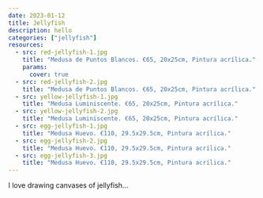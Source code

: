 ```yaml
---
date: 2023-01-12
title: Jellyfish
description: hello
categories: ["jellyfish"]
resources:
  - src: red-jellyfish-1.jpg
    title: "Medusa de Puntos Blancos. €65, 20x25cm, Pintura acrílica."
    params:
      cover: true
  - src: red-jellyfish-2.jpg
    title: "Medusa de Puntos Blancos. €65, 20x25cm, Pintura acrílica."
  - src: yellow-jellyfish-1.jpg
    title: "Medusa Luminiscente. €65, 20x25cm, Pintura acrílica."
  - src: yellow-jellyfish-2.jpg
    title: "Medusa Luminiscente. €65, 20x25cm, Pintura acrílica."
  - src: egg-jellyfish-1.jpg
    title: "Medusa Huevo. €110, 29.5x29.5cm, Pintura acrílica."
  - src: egg-jellyfish-2.jpg
    title: "Medusa Huevo. €110, 29.5x29.5cm, Pintura acrílica."
  - src: egg-jellyfish-3.jpg
    title: "Medusa Huevo. €110, 29.5x29.5cm, Pintura acrílica."
---
```


I love drawing canvases of jellyfish...
